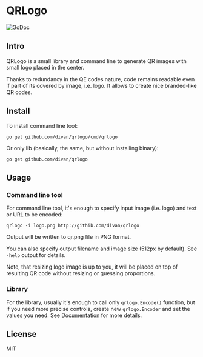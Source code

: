 # QRLogo
[![GoDoc](https://godoc.org/github.com/divan/qrlogo?status.svg)](https://godoc.org/github.com/divan/qrlogo)

## Intro
QRLogo is a small library and command line to generate QR images with small logo placed in the center.

Thanks to redundancy in the QE codes nature, code remains readable even if part of its covered by image, i.e. logo. It allows to create nice branded-like QR codes.

## Install
To install command line tool:

```go get github.com/divan/qrlogo/cmd/qrlogo```

Or only lib (basically, the same, but without installing binary):

```go get github.com/divan/qrlogo```

## Usage
### Command line tool
For command line tool, it's enough to specify input image (i.e. logo) and text or URL to be encoded:

```qrlogo -i logo.png http://githib.com/divan/qrlogo```

Output will be written to qr.png file in PNG format.

You can also specify output filename and image size (512px by default). See `-help` output for details.

Note, that resizing logo image is up to you, it will be placed on top of resulting QR code without resizing or guessing proportions.

### Library
For the library, usually it's enough to call only `qrlogo.Encode()` function, but if you need more precise controls, create new `qrlogo.Encoder` and set the values you need. See [Documentation](https://godoc.org/github.com/divan/qrlogo) for more details.

## License
MIT


